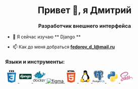 <h1 align = "center"> Привет 👋, я Дмитрий </h1>
<h3 align = "center"> Разработчик внешнего интерфейса </h3>

- 🌱 Я сейчас изучаю ** Django **

- 📫 Как до меня добраться **fedorov_d_l@mail.ru**


<h3 align = "left"> Языки и инструменты: </h3>
<p align = "left"> <a href="https://www.w3schools.com/css/" target="_blank"> <img src = "https://raw.githubusercontent.com/devicons/devicon/master/icons/css3/css3-original-wordmark.svg" alt = "css3" width = "40" height = "40" /> </a> <a href="https://www.djangoproject.com/" target="_blank"> <img src = "https://raw.githubusercontent.com/devicons/devicon/master/icons/django/django-original.svg" alt = "django" width = "40" height = "40" /> </a> <a href="https://www.docker.com/" target="_blank"> <img src = "https://raw.githubusercontent.com/devicons/devicon/master/icons/docker/docker-original-wordmark.svg" alt = "docker" width = "40" height = "40" /> </a> <a href="https://www.figma.com/" target="_blank"> <img src = "https://www.vectorlogo.zone/logos/figma/figma-icon.svg" alt = "figma" width = "40" height = "40" /> </a> <a href="https://www.w3.org/html/" target="_blank"> <img src = "https://raw.githubusercontent.com/devicons/devicon/master/icons/html5/html5-original-wordmark.svg" alt = "html5" width = "40" height = "40" /> </a> <a href="https://www.linux.org/" target="_blank"> <img src = "https://raw.githubusercontent.com/devicons/devicon/master/icons/linux/linux-original.svg" alt = "linux" width = "40" height = "40" /> </a> <a href="https://www.postgresql.org" target="_blank"> <img src = "https://raw.githubusercontent.com/devicons/devicon/master/icons/postgresql/postgresql-original-wordmark.svg" alt = "postgresql" width = "40" height = "40" /> </a> <a href="https://www.python.org" target="_blank"> <img src = "https://raw.githubusercontent.com/devicons/devicon/master/icons/python/python-original.svg" alt = "python" width = "40" height = "40" /> </a> <a href="https://sass-lang.com" target="_blank"> <img src = "https://raw.githubusercontent.com/devicons/devicon/master/icons/sass/sass-original.svg" alt = "sass" width = "40" height = "40" /> </a> </p>
